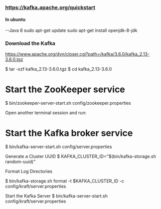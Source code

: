 ### https://kafka.apache.org/quickstart


#### In ubuntu
--Java 8
sudo apt-get update
sudo apt-get install openjdk-8-jdk

### Download the Kafka

https://www.apache.org/dyn/closer.cgi?path=/kafka/3.6.0/kafka_2.13-3.6.0.tgz

$ tar -xzf kafka_2.13-3.6.0.tgz
$ cd kafka_2.13-3.6.0


# Start the ZooKeeper service
$ bin/zookeeper-server-start.sh config/zookeeper.properties

Open another terminal session and run:

# Start the Kafka broker service

$ bin/kafka-server-start.sh config/server.properties

Generate a Cluster UUID
$ KAFKA_CLUSTER_ID="$(bin/kafka-storage.sh random-uuid)"

Format Log Directories

$ bin/kafka-storage.sh format -t $KAFKA_CLUSTER_ID -c config/kraft/server.properties


Start the Kafka Server
$ bin/kafka-server-start.sh config/kraft/server.properties

